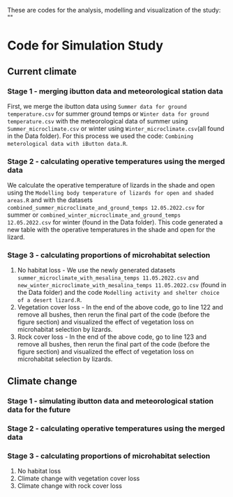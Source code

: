 These are codes for the analysis, modelling and visualization of the study: "" 

# Code for Simulation Study

## Current climate

### Stage 1 - merging ibutton data and meteorological station data
First, we merge the ibutton data using `Summer data for ground temperature.csv` for summer ground temps or `Winter data for ground temperature.csv` with the meteorological data of summer using `Summer_microclimate.csv` or winter using `Winter_microclimate.csv`(all found in the Data folder). For this process we used the code: `Combining meterological data with iButton data.R`.
### Stage 2 - calculating operative temperatures using the merged data

We calculate the operative temperature of lizards in the shade and open using the `Modelling body temperature of lizards for open and shaded areas.R` and with the datasets `combined_summer_microclimate_and_ground_temps 12.05.2022.csv` for summer or `combined_winter_microclimate_and_ground_temps 12.05.2022.csv` for winter (found in the Data folder). This code generated a new table with the operative temperatures in the shade and open for the lizard.

### Stage 3 - calculating proportions of microhabitat selection

1. No habitat loss - We use the newly generated datasets `summer_microclimate_with_mesalina_temps 11.05.2022.csv` and `new_winter_microclimate_with_mesalina_temps 11.05.2022.csv` (found in the Data folder) and the code `Modelling activity and shelter choice of a desert lizard.R`. 
2. Vegetation cover loss - In the end of the above code, go to line 122 and remove all bushes, then rerun the final part of the code (before the figure section) and visualized the effect of vegetation loss on microhabitat selection by lizards.
3. Rock cover loss -  In the end of the above code, go to line 123 and remove all bushes, then rerun the final part of the code (before the figure section) and visualized the effect of vegetation loss on microhabitat selection by lizards.

## Climate change

### Stage 1 - simulating ibutton data and meteorological station data for the future

### Stage 2 - calculating operative temperatures using the merged data

### Stage 3 - calculating proportions of microhabitat selection

1. No habitat loss  
2. Climate change with vegetation cover loss
3. Climate change with rock cover loss

